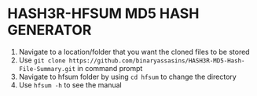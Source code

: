 # HASH3R-HFSUM MD5 HASH GENERATOR

1. Navigate to a location/folder that you want the cloned files to be stored
2. Use `git clone https://github.com/binaryassasins/HASH3R-MD5-Hash-File-Summary.git` in command prompt
3. Navigate to hfsum folder by using `cd hfsum` to change the directory
4. Use `hfsum -h` to see the manual
